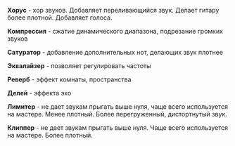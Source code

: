 **Хорус** - хор звуков. Добавляет переливающийся звук. Делает гитару более плотной. Добавляет голоса.

**Компрессия** - сжатие динамического диапазона, подрезание громких звуков

**Сатуратор** - добавление дополнительных нот, делающих звук плотнее

**Эквалайзер** - позволяет регулировать частоты

**Реверб** - эффект комнаты, пространства

**Делей** - эффекта эхо

**Лимитер** - не дает звукам прыгать выше нуля, чаще всего используется на мастере. Менее плотный. Более перегруженный, дистортнутый звук.

**Клиппер** - не дает звукам прыгать выше нуля. Чаще всего используется на мастере. Более плотный.
